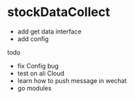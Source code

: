 # stockDataCollect
- add get data interface
- add config

todo
- fix Config bug
- test on ali Cloud
- learn how to push message in wechat
- go modules